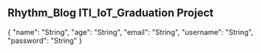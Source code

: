 ## Rhythm_Blog ITI_IoT_Graduation Project


{
    "name": "String",
    "age": "String",
    "email": "String",
    "username": "String",
    "password": "String"
}